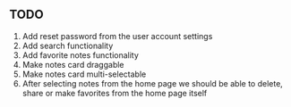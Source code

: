 ## TODO

1. Add reset password from the user account settings
2. Add search functionality
3. Add favorite notes functionality
4. Make notes card draggable
5. Make notes card multi-selectable
6. After selecting notes from the home page we should be able to delete, share or make favorites from the home page
   itself
